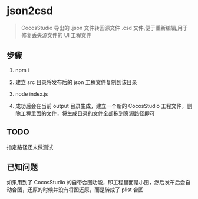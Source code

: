 # json2csd

> CocosStudio 导出的 .json 文件转回源文件 .csd 文件,便于重新编辑,用于修复丢失源文件的 UI 工程文件


## 步骤

1. npm i

2. 建立 src 目录将发布后的 json 工程文件复制到该目录

3. node index.js

4. 成功后会在当前 output 目录生成，建立一个新的 CocosStudio 工程文件，删除工程里面的文件，将生成目录的文件全部拖到资源路径即可


## TODO

指定路径还未做测试

## 已知问题

如果用到了 CocosStudio 的自带合图功能，即工程里面是小图，然后发布后会自动合图，还原的时候并没有将图还原，而是转成了 plist 合图
